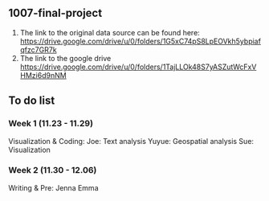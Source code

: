 ## 1007-final-project
1. The link to the original data source can be found here:
https://drive.google.com/drive/u/0/folders/1G5xC74pS8LpEOVkh5ybpiafqfzc7GR7k
2. The link to the google drive
https://drive.google.com/drive/u/0/folders/1TajLLOk48S7yASZutWcFxVHMzi6d9nNM

## To do list

### Week 1 (11.23 - 11.29)
Visualization & Coding:
Joe: Text analysis
Yuyue: Geospatial analysis 
Sue: Visualization


### Week 2 (11.30 - 12.06)
Writing & Pre:
Jenna
Emma
